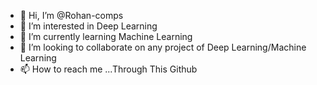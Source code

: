 - 👋 Hi, I’m @Rohan-comps
- 👀 I’m interested in Deep Learning
- 🌱 I’m currently learning Machine Learning
- 💞️ I’m looking to collaborate on any project of Deep Learning/Machine Learning
- 📫 How to reach me ...Through This Github

<!---
Rohan-comps/Rohan-comps is a ✨ special ✨ repository because its `README.md` (this file) appears on your GitHub profile.
You can click the Preview link to take a look at your changes.
--->
